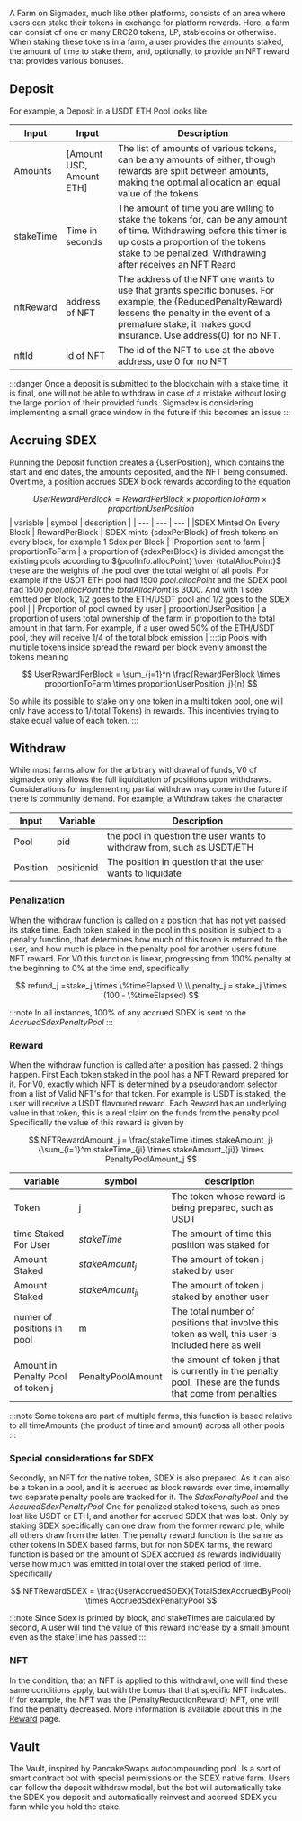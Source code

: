 A Farm on Sigmadex, much like other platforms, consists of an area where users can stake their tokens in exchange for platform rewards. Here, a farm can consist of one or many ERC20 tokens, LP, stablecoins or otherwise.  When staking these tokens in a farm, a user provides the amounts staked, the amount of time to stake them, and, optionally, to provide an NFT reward that provides various bonuses.

## Deposit
For example, a Deposit in a USDT ETH Pool looks like

| Input | Input  | Description |
| --- | --- | --- |
| Amounts | [Amount USD, Amount ETH] | The list of amounts of various tokens, can be any amounts of either, though rewards are split between amounts, making the optimal allocation an equal value of the tokens
| stakeTime | Time in seconds  | The amount of time you are willing to stake the tokens for, can be any amount of time. Withdrawing before this timer is up costs a proportion of the tokens stake to be penalized.  Withdrawing after receives an NFT Reard
| nftReward | address of NFT | The address of the NFT one wants to use that grants specific bonuses.  For example, the {ReducedPenaltyReward} lessens the penalty in the event of a premature stake, it makes good insurance.  Use address(0) for no NFT.
| nftId | id of NFT | The id of the NFT to use at the above address, use 0 for no NFT |

:::danger
Once a deposit is submitted to the blockchain with a stake time, it is final, one will not be able to withdraw in case of a mistake without losing the large portion of their provided funds.  Sigmadex is considering implementing a small grace window in the future if this becomes an issue
:::

## Accruing SDEX
Running the Deposit function creates a {UserPosition}, which contains the start and end dates, the amounts deposited, and the NFT being consumed. Overtime, a position accrues SDEX block rewards according to the equation

$$
UserRewardPerBlock = RewardPerBlock \times proportionToFarm \times proportionUserPosition
$$
| variable | symbol | description |
| --- | --- | --- |
|SDEX Minted On Every Block | RewardPerBlock | SDEX mints {sdexPerBlock} of fresh tokens on every block, for example 1 Sdex per Block |
|Proportion sent to farm | proportionToFarm | a proportion of {sdexPerBlock} is divided amongst the existing pools according to ${poolInfo.allocPoint} \over {totalAllocPoint}$ these are the weights of the pool over the total weight of all pools.  For example if the USDT ETH pool had 1500 $pool.allocPoint$ and the SDEX pool had 1500 $pool.allocPoint$ the $totalAllocPoint$ is 3000. And with 1 sdex emitted per block, 1/2 goes to the ETH/USDT pool and 1/2 goes to the SDEX pool |
| Proportion of pool owned by user | proportionUserPosition | a proportion of users total ownership of the farm in proportion to the total amount in that farm.  For example, if a user owed 50% of the ETH/USDT pool, they will receive 1/4 of the total block emission |
:::tip
Pools with multiple tokens inside spread the reward per block evenly amonst the tokens meaning

$$
UserRewardPerBlock = \sum_{j=1}^n \frac{RewardPerBlock \times proportionToFarm \times proportionUserPosition_j}{n}
$$

So while its possible to stake only one token in a multi token pool, one will only have access to 1/(total Tokens) in rewards.  This incentivies trying to stake equal value of each token.
:::

## Withdraw

While most farms allow for the arbitrary withdrawal of funds, V0 of sigmadex only allows the full liquiditation of positions upon withdraws.  Considerations for implementing partial withdraw may come in the future if there is community demand. For example, a Withdraw takes the character

| Input | Variable | Description |
| --- | --- | --- |
| Pool | pid | the pool in question the user wants to withdraw from, such as USDT/ETH |
| Position | positionid | The position in question that the user wants to liquidate |

### Penalization
When the withdraw function is called on a position that has not yet passed its stake time.  Each token staked in the pool in this position is subject to a penalty function, that determines how much of this token is returned to the user, and how much is place in the penalty pool for another users future NFT reward. For V0 this function is linear, progressing from 100% penalty at the beginning to 0% at the time end, specifically

$$
  refund_j =stake_j \times \%timeElapsed \\ \\
  penalty_j = stake_j \times (100 - \%timeElapsed)
$$

:::note
In all instances, 100% of any accrued SDEX is sent to the $AccruedSdexPenaltyPool$
:::


### Reward
When the withdraw function is called after a position has passed.  2 things happen.  First Each token staked in the pool has a NFT Reward prepared for it. For V0, exactly which NFT is determined by a pseudorandom selector from a list of Valid NFT's for that token.  For example is USDT is staked, the user will receive a USDT flavoured reward.  Each Reward has an underlying value in that token, this is a real claim on the funds from the penalty pool. Specifically the value of this reward is given by

$$
  NFTRewardAmount_j = \frac{stakeTime \times stakeAmount_j}{\sum_{i=1}^m stakeTime_{ji} \times  stakeAmount_{ji}} \times PenaltyPoolAmount_j
$$   


| variable | symbol | description |
| --- | --- | --- |
| Token | j | The token whose reward is being prepared, such as USDT |
|time Staked For User | $stakeTime$ | The amount of time this position was staked for |
| Amount Staked | $stakeAmount_j$ | The amount of token j staked by user |
| Amount Staked | $stakeAmount_{ji}$ | The amount of token j staked by another user |
| numer of positions in pool | m | The total number of positions that involve this token as well, this user is included here as well |
| Amount in Penalty Pool of token j| PenaltyPoolAmount | the amount of token j that is currently in the penalty pool.  These are the funds that come from penalties |

:::note
Some tokens are part of multiple farms, this function is based relative to all timeAmounts (the product of time and amount) across all other pools
:::

### Special considerations for SDEX
Secondly, an NFT for the native token, SDEX is also prepared.  As it can also be a token in a pool, and it is accrued as block rewards over time, internally two separate penalty pools are tracked for it. The $SdexPenaltyPool$ and the $AccuredSdexPenaltyPool$  One for penalized staked tokens, such as ones lost like USDT or ETH, and another for accrued SDEX that was lost. Only by staking SDEX specifically can one draw from the former reward pile, while all others draw from the latter.  The penalty reward function is the same as other tokens in SDEX based farms, but for non SDEX farms, the reward function is based on the amount of SDEX accrued as rewards individually verse how much was emitted in total over the staked period of time.  Specifically

$$
   NFTRewardSDEX = \frac{UserAccruedSDEX}{TotalSdexAccruedByPool} \times AccruedSdexPenaltyPool 
$$

:::note
  Since Sdex is printed by block, and stakeTimes are calculated by second, A user will find the value of this reward increase by a small amount even as the stakeTime has passed
:::

### NFT
In the condition, that an NFT is applied to this withdrawl, one will find these same conditions apply, but with the bonus that that specific NFT indicates.  If for example, the NFT was the {PenaltyReductionReward} NFT, one will find the penalty decreased. More information is available about this in the [Reward](./Rewards) page.

## Vault

The Vault, inspired by PancakeSwaps autocompounding pool. Is a sort of smart contract bot with special permissions on the SDEX native farm.  Users can follow the deposit withdraw model, but the bot will automatically take the SDEX you deposit and automatically reinvest and accrued SDEX you farm while you hold the stake.


